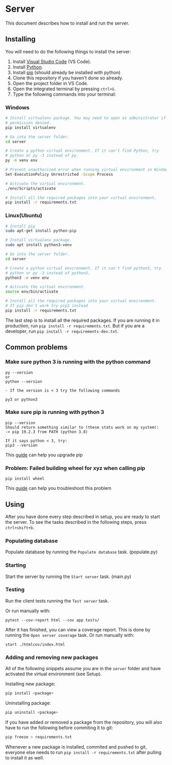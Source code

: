 # Server

This document describes how to install and run the server.

## Installing

You will need to do the following things to install the server:

1. Install [Visual Studio Code](https://code.visualstudio.com/) (VS Code).
2. Install [Python](https://www.python.org/downloads/).
3. Install [pip](https://pip.pypa.io/en/stable/installing/) (should already be installed with python)
4. Clone this repository if you haven't done so already.
5. Open the project folder in VS Code.
6. Open the integrated terminal by pressing `ctrl+ö`.
7. Type the following commands into your terminal:

### Windows

```bash
# Install virtualenv package. You may need to open as administrator if you get
# permission denied.
pip install virtualenv

# Go into the server folder.
cd server

# Create a python virtual environment. If it can't find Python, try
# python or py -3 instead of py.
py -m venv env

# Prevent unauthorized error when running virtual environment in Windows.
Set-ExecutionPolicy Unrestricted -Scope Process

# Activate the virtual environment.
./env/Scripts/activate

# Install all the required packages into your virtual environment.
pip install -r requirements.txt
```

### Linux(Ubuntu)

```bash
# Install pip
sudo apt-get install python-pip

# Install virtualenv package.
sudo apt install python3-venv

# Go into the server folder.
cd server

# Create a python virtual environment. If it can't find python3, try
# python or py -3 instead of python3.
python3 -m venv env

# Activate the virtual environment.
source env/bin/activate

# Install all the required packages into your virtual environment.
# If pip don't work try pip3 instead
pip install -r requirements.txt

```

The last step is to install all the required packages.
If you are running it in production, run `pip install -r requirements.txt`.
But if you are a developer, run `pip install -r requirements-dev.txt`.

## Common problems

### Make sure python 3 is running with the python command

```
py --version
or
python --version

- If the version is < 3 try the following commands

py3 or python3
```

### Make sure pip is running with python 3

```
pip --version
Should return something similar to (these stats work on my system):
-> pip 19.2.3 from PATH (python 3.8)

If it says python < 3, try:
pip3 --version
```

This [guide](https://pip.pypa.io/en/stable/installing/)
can help you upgrade pip

### Problem: Failed building wheel for xyz when calling pip

```
pip install wheel
```

This [guide](https://stackoverflow.com/questions/53204916/what-is-the-meaning-of-failed-building-wheel-for-x-in-pip-install)
can help you troubleshoot this problem

## Using

After you have done every step described in setup, you are ready to start the server.
To see the tasks described in the following steps, press `ctrl+shift+b`.

### Populating database

Populate database by running the `Populate database` task. (populate.py)

### Starting

Start the server by running the `Start server` task. (main.py)

### Testing

Run the client tests running the `Test server` task.

Or run manually with:

```
pytest --cov-report html --cov app tests/
```

After it has finished, you can view a coverage report.
This is done by running the `Open server coverage` task.
Or run manually with:

```
start ./htmlcov/index.html
```

### Adding and removing new packages

All of the following snippets assume you are in the `server` folder and have activated the virtual environment (see Setup).

Installing new package:

```bash
pip install <package>
```

Uninstalling package:

```bash
pip uninstall <package>
```

If you have added or removed a package from the repository, you will also have to run the following before commiting it to git:

```bash
pip freeze > requirements.txt
```

Whenever a new package is installed, commited and pushed to git, everyone else needs to run `pip install -r requirements.txt` after pulling to install it as well.
